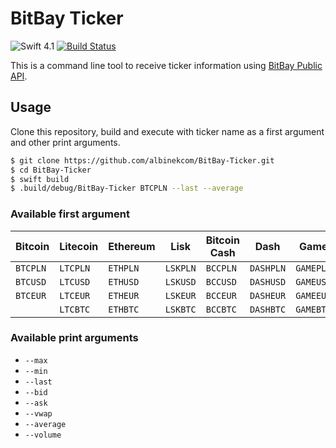 # BitBay Ticker

![Swift 4.1](https://img.shields.io/badge/Swift-4.1-orange.svg)
[![Build Status](https://travis-ci.org/albinekcom/BitBay-Ticker.svg?branch=master)](https://travis-ci.org/albinekcom/BitBay-Ticker)

This is a command line tool to receive ticker information using [BitBay Public API](https://www.bitbay.net/en/api-public).

## Usage

Clone this repository, build and execute with ticker name as a first argument and other print arguments.

```bash
$ git clone https://github.com/albinekcom/BitBay-Ticker.git
$ cd BitBay-Ticker
$ swift build
$ .build/debug/BitBay-Ticker BTCPLN --last --average
```

### Available first argument

| Bitcoin  | Litecoin | Ethereum | Lisk     | Bitcoin Cash | Dash      | Game      | Bitcoin Gold | KZCash   | Ripple   | Infinity Economics |
|----------|----------|----------|----------|--------------|-----------|-----------|--------------|----------|----------|--------------------|
| `BTCPLN` | `LTCPLN` | `ETHPLN` | `LSKPLN` | `BCCPLN`     | `DASHPLN` | `GAMEPLN` | `BTGPLN`     |          | `XRPPLN` |                    |
| `BTCUSD` | `LTCUSD` | `ETHUSD` | `LSKUSD` | `BCCUSD`     | `DASHUSD` | `GAMEUSD` | `BTGUSD`     |          | `XRPEUR` |                    |
| `BTCEUR` | `LTCEUR` | `ETHEUR` | `LSKEUR` | `BCCEUR`     | `DASHEUR` | `GAMEEUR` | `BTGEUR`     |          | `XRPUSD` |                    |
|          | `LTCBTC` | `ETHBTC` | `LSKBTC` | `BCCBTC`     | `DASHBTC` | `GAMEBTC` | `BTGBTC`     | `KZCBTC` | `XRPBTC` | `XINBTC`           |

### Available print arguments

- `--max`
- `--min`
- `--last`
- `--bid`
- `--ask`
- `--vwap`
- `--average`
- `--volume`
